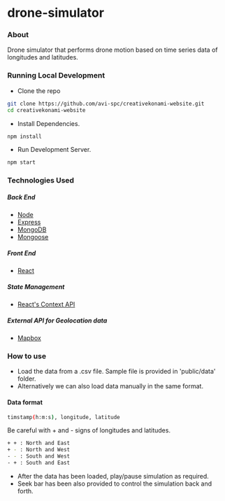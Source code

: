 # drone-simulator

### About

Drone simulator that performs drone motion based on time series data of longitudes and latitudes.

### Running Local Development

-   Clone the repo

```sh
git clone https://github.com/avi-spc/creativekonami-website.git
cd creativekonami-website
```

-   Install Dependencies.

```sh
npm install
```

-   Run Development Server.

```sh
npm start
```

### Technologies Used

##### Back End

-   [Node](https://nodejs.org)
-   [Express](http://expressjs.com)
-   [MongoDB](http://mongodb.com)
-   [Mongoose](http://mongoosejs.com)

##### Front End

-   [React](https://reactjs.org)

##### State Management

-   [React's Context API](https://reactjs.org/docs/context.html)

##### External API for Geolocation data

-   [Mapbox](https://www.mapbox.com)

### How to use

-   Load the data from a .csv file. Sample file is provided in 'public/data' folder.
-   Alternatively we can also load data manually in the same format.

#### Data format
```sh
timstamp(h:m:s), longitude, latitude
```
Be careful with + and - signs of longitudes and latitudes. </br>
```sh
+ + : North and East
+ - : North and West
- - : South and West
- + : South and East
```

-   After the data has been loaded, play/pause simulation as required.
-   Seek bar has been also provided to control the simulation back and forth.   

